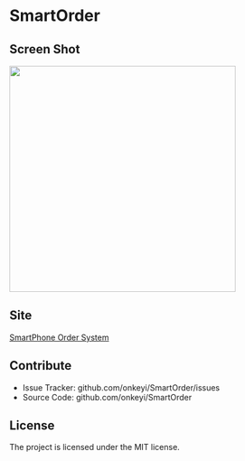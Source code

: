 SmartOrder
==========

Screen Shot
-----------
<img src="http://onkeyi.github.com/SmartOrder/images/menu.png" width="400">

Site
----
[SmartPhone Order System](http://onkeyi.github.com/SmartOrder)

Contribute
----------

- Issue Tracker: github.com/onkeyi/SmartOrder/issues
- Source Code: github.com/onkeyi/SmartOrder

License
-------

The project is licensed under the MIT license.
